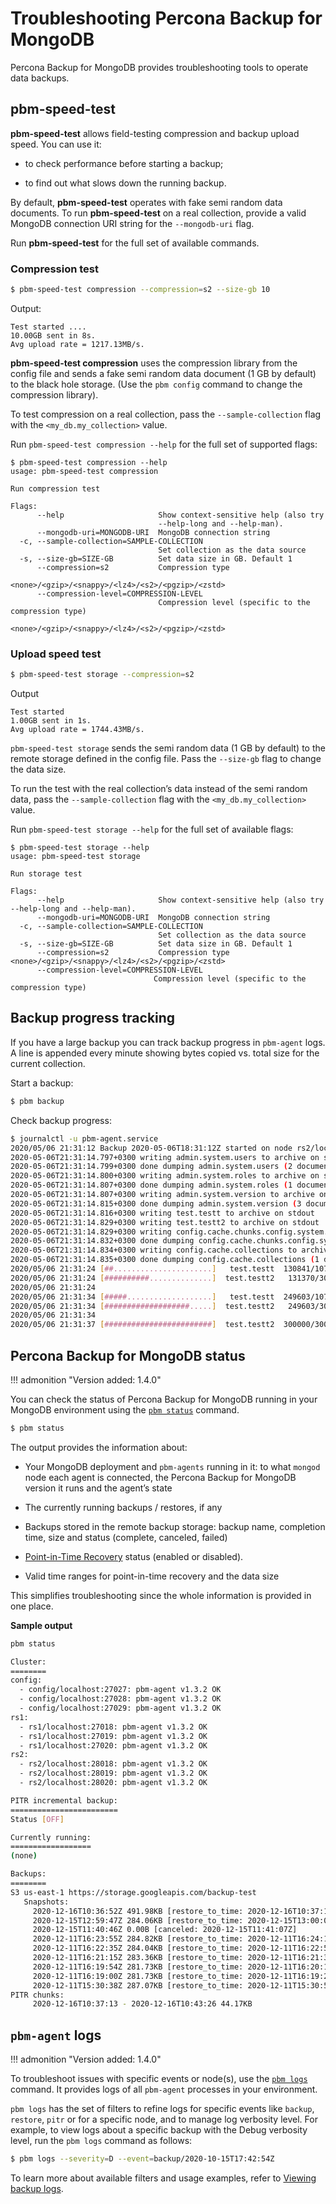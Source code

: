 # Troubleshooting Percona Backup for MongoDB

Percona Backup for MongoDB provides troubleshooting tools to operate data backups.

## pbm-speed-test

**pbm-speed-test** allows field-testing compression and backup upload speed. You
can use it:

* to check performance before starting a backup;

* to find out what slows down the running backup.

By default, **pbm-speed-test** operates with fake semi random data documents. To
run **pbm-speed-test** on a real collection, provide a valid MongoDB connection URI string for the `--mongodb-uri` flag.

Run **pbm-speed-test** for the full set of available commands.

### Compression test

```sh
$ pbm-speed-test compression --compression=s2 --size-gb 10
```

Output:

```
Test started ....
10.00GB sent in 8s.
Avg upload rate = 1217.13MB/s.
```

**pbm-speed-test compression** uses the compression library from the config
file and sends a fake semi random data document (1 GB by default) to the
black hole storage. (Use the `pbm config` command to change the compression library).

To test compression on a real collection, pass the
`--sample-collection` flag with the `<my_db.my_collection>` value.

Run `pbm-speed-test compression --help` for the full set of supported flags:

```
$ pbm-speed-test compression --help
usage: pbm-speed-test compression

Run compression test

Flags:
      --help                     Show context-sensitive help (also try
                                 --help-long and --help-man).
      --mongodb-uri=MONGODB-URI  MongoDB connection string
  -c, --sample-collection=SAMPLE-COLLECTION
                                 Set collection as the data source
  -s, --size-gb=SIZE-GB          Set data size in GB. Default 1
      --compression=s2           Compression type
                                 <none>/<gzip>/<snappy>/<lz4>/<s2>/<pgzip>/<zstd>
      --compression-level=COMPRESSION-LEVEL
                                 Compression level (specific to the compression type)
                                 <none>/<gzip>/<snappy>/<lz4>/<s2>/<pgzip>/<zstd>
```

### Upload speed test

```sh
$ pbm-speed-test storage --compression=s2
```

Output

```
Test started
1.00GB sent in 1s.
Avg upload rate = 1744.43MB/s.
```

`pbm-speed-test storage` sends the semi random data (1 GB by default) to the
remote storage defined in the config file. Pass the `--size-gb` flag to change the
data size.

To run the test with the real collection’s data instead of the semi random data,
pass the `--sample-collection` flag with the `<my_db.my_collection>` value.

Run `pbm-speed-test storage --help` for the full set of available flags:

```
$ pbm-speed-test storage --help
usage: pbm-speed-test storage

Run storage test

Flags:
      --help                     Show context-sensitive help (also try --help-long and --help-man).
      --mongodb-uri=MONGODB-URI  MongoDB connection string
  -c, --sample-collection=SAMPLE-COLLECTION
                                 Set collection as the data source
  -s, --size-gb=SIZE-GB          Set data size in GB. Default 1
      --compression=s2           Compression type <none>/<gzip>/<snappy>/<lz4>/<s2>/<pgzip>/<zstd>
      --compression-level=COMPRESSION-LEVEL
                                Compression level (specific to the compression type)
```

## Backup progress tracking

If you have a large backup you can track backup progress in `pbm-agent` logs. A line is appended every minute showing bytes copied vs. total size for the current collection.

Start a backup:

```sh
$ pbm backup
```

Check backup progress:

```sh
$ journalctl -u pbm-agent.service
2020/05/06 21:31:12 Backup 2020-05-06T18:31:12Z started on node rs2/localhost:28018
2020-05-06T21:31:14.797+0300 writing admin.system.users to archive on stdout
2020-05-06T21:31:14.799+0300 done dumping admin.system.users (2 documents)
2020-05-06T21:31:14.800+0300 writing admin.system.roles to archive on stdout
2020-05-06T21:31:14.807+0300 done dumping admin.system.roles (1 document)
2020-05-06T21:31:14.807+0300 writing admin.system.version to archive on stdout
2020-05-06T21:31:14.815+0300 done dumping admin.system.version (3 documents)
2020-05-06T21:31:14.816+0300 writing test.testt to archive on stdout
2020-05-06T21:31:14.829+0300 writing test.testt2 to archive on stdout
2020-05-06T21:31:14.829+0300 writing config.cache.chunks.config.system.sessions to archive on stdout
2020-05-06T21:31:14.832+0300 done dumping config.cache.chunks.config.system.sessions (1 document)
2020-05-06T21:31:14.834+0300 writing config.cache.collections to archive on stdout
2020-05-06T21:31:14.835+0300 done dumping config.cache.collections (1 document)
2020/05/06 21:31:24 [##......................]   test.testt  130841/1073901  (12.2%)
2020/05/06 21:31:24 [##########..............]  test.testt2   131370/300000  (43.8%)
2020/05/06 21:31:24
2020/05/06 21:31:34 [#####...................]   test.testt  249603/1073901  (23.2%)
2020/05/06 21:31:34 [###################.....]  test.testt2   249603/300000  (83.2%)
2020/05/06 21:31:34
2020/05/06 21:31:37 [########################]  test.testt2  300000/300000  (100.0%)
```

## Percona Backup for MongoDB status

!!! admonition "Version added: 1.4.0"

You can check the status of Percona Backup for MongoDB running in your MongoDB environment using the [`pbm status`]() command.

```sh
$ pbm status
```

The output provides the information about:

* Your MongoDB deployment and `pbm-agents` running in it: to what `mongod` node each agent is connected, the Percona Backup for MongoDB version it runs and the agent’s state

* The currently running backups / restores, if any

* Backups stored in the remote backup storage: backup name, completion time, size and status (complete, canceled, failed)

* [Point-in-Time Recovery](../usage/point-in-time-recovery.md) status (enabled or disabled).

* Valid time ranges for point-in-time recovery and the data size

This simplifies troubleshooting since the whole information is provided in one place.

**Sample output**

```sh
pbm status

Cluster:
========
config:
  - config/localhost:27027: pbm-agent v1.3.2 OK
  - config/localhost:27028: pbm-agent v1.3.2 OK
  - config/localhost:27029: pbm-agent v1.3.2 OK
rs1:
  - rs1/localhost:27018: pbm-agent v1.3.2 OK
  - rs1/localhost:27019: pbm-agent v1.3.2 OK
  - rs1/localhost:27020: pbm-agent v1.3.2 OK
rs2:
  - rs2/localhost:28018: pbm-agent v1.3.2 OK
  - rs2/localhost:28019: pbm-agent v1.3.2 OK
  - rs2/localhost:28020: pbm-agent v1.3.2 OK

PITR incremental backup:
========================
Status [OFF]

Currently running:
==================
(none)

Backups:
========
S3 us-east-1 https://storage.googleapis.com/backup-test
   Snapshots:
     2020-12-16T10:36:52Z 491.98KB [restore_to_time: 2020-12-16T10:37:13Z]
     2020-12-15T12:59:47Z 284.06KB [restore_to_time: 2020-12-15T13:00:08Z]
     2020-12-15T11:40:46Z 0.00B [canceled: 2020-12-15T11:41:07Z]
     2020-12-11T16:23:55Z 284.82KB [restore_to_time: 2020-12-11T16:24:16Z]
     2020-12-11T16:22:35Z 284.04KB [restore_to_time: 2020-12-11T16:22:56Z]
     2020-12-11T16:21:15Z 283.36KB [restore_to_time: 2020-12-11T16:21:36Z]
     2020-12-11T16:19:54Z 281.73KB [restore_to_time: 2020-12-11T16:20:15Z]
     2020-12-11T16:19:00Z 281.73KB [restore_to_time: 2020-12-11T16:19:21Z]
     2020-12-11T15:30:38Z 287.07KB [restore_to_time: 2020-12-11T15:30:59Z]
PITR chunks:
     2020-12-16T10:37:13 - 2020-12-16T10:43:26 44.17KB
```

## `pbm-agent` logs

!!! admonition "Version added: 1.4.0"

To troubleshoot issues with specific events or node(s), use the [`pbm logs`](../reference/pbm-commands.md#pbm-logs) command.  It provides logs of all `pbm-agent` processes in your environment. 

`pbm logs` has the set of filters to refine logs for specific events like `backup`, `restore`, `pitr` or for a specific node, and to manage log verbosity level. For example, to view logs about a specific backup with the Debug verbosity level, run the `pbm logs` command as follows:

```sh
$ pbm logs --severity=D --event=backup/2020-10-15T17:42:54Z
```

To learn more about available filters and usage examples, refer to [Viewing backup logs](../usage/logs.md).
